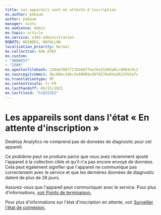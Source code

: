 ```yaml
---
title: Les appareils sont en attente d'inscription
ms.author: pebaum
author: pebaum
manager: scotv
ms.audience: Admin
ms.topic: article
ms.service: o365-administration
ROBOTS: NOINDEX, NOFOLLOW
localization_priority: Normal
ms.collection: Adm_O365
ms.custom:
- "9000657"
- "2508"
ms.openlocfilehash: 220da7807f178a9dff4a78c61dd3e0cc8004c9c2
ms.sourcegitcommit: 8bc60ec34bc1e40685e3976576e04a2623f63a7c
ms.translationtype: MT
ms.contentlocale: fr-FR
ms.lasthandoff: 04/15/2021
ms.locfileid: "51815352"
---
```

# <a name="devices-are-in-awaiting-enrollment-state"></a>Les appareils sont dans l'état « En attente d'inscription »

Desktop Analytics ne comprend pas de données de diagnostic pour cet appareil. 

Ce problème peut se produire parce que vous avez récemment ajouté l'appareil à la collection cible et qu'il n'a pas encore envoyé de données. Cela peut également signifier que l'appareil ne communique pas correctement avec le service et que les dernières données de diagnostic datent de plus de 28 jours.

Assurez-vous que l'appareil peut communiquer avec le service. Pour plus d'informations, [voir Points de terminaison.](https://docs.microsoft.com/configmgr/desktop-analytics/enable-data-sharing#endpoints)

Pour plus d'informations sur l'état d'inscription en attente, voir [Surveiller l'état de connexion.](https://docs.microsoft.com/configmgr/desktop-analytics/monitor-connection-health#awaiting-enrollment)